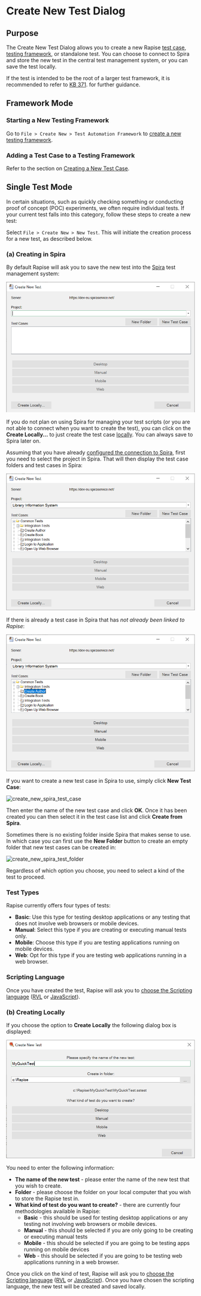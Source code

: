 # Create New Test Dialog

## Purpose

The Create New Test Dialog allows you to create a new Rapise [test case](./Frameworks/frameworks.md#test-cases), [testing framework](./Frameworks/frameworks.md), or standalone test. You can choose to connect to Spira and store the new test in the central test management system, or you can save the test locally.

If the test is intended to be the root of a larger test framework, it is recommended to refer to [KB 371](https://www.inflectra.com/support/knowledgebase/kb371.aspx). for further guidance.

## Framework Mode

### Starting a New Testing Framework

Go to `File > Create New > Test Automation Framework` to [create a new testing framework](./Frameworks/frameworks.md#creating-a-new-testing-framework).

### Adding a Test Case to a Testing Framework

Refer to the section on [Creating a New Test Case](./Frameworks/frameworks.md#creating-a-test-case).

## Single Test Mode

In certain situations, such as quickly checking something or conducting proof of concept (POC) experiments, we often require individual tests. If your current test falls into this category, follow these steps to create a new test:

Select `File > Create New > New Test`. This will initiate the creation process for a new test, as described below.

### (a) Creating in Spira

By default Rapise will ask you to save the new test into the [Spira](https://www.inflectra.com/SpiraTest/) test management system:

![Create in Spira 1](./img/create_new_test_dialog_spira1.png)

If you do not plan on using Spira for managing your test scripts (or you are not able to connect when you want to create the test), you can click on the **Create Locally...** to just create the test case [locally](#b-creating-locally). You can always save to Spira later on.

Assuming that you have already [configured the connection to Spira](spiratest_integration.md), first you need to select the project in Spira. That will then display the test case folders and test cases in Spira:

![Create in Spira 2](./img/create_new_test_dialog_spira2.png)

If there is already a test case in Spira that has *not already been linked to Rapise*:

![Create in Spira 3](./img/create_new_test_dialog_spira3.png)

If you want to create a new test case in Spira to use, simply click **New Test Case**:

![create_new_spira_test_case](./img/create_new_test_dialog4.png)

Then enter the name of the new test case and click **OK**. Once it has been created you can then select it in the test case list and click **Create from Spira**.

Sometimes there is no existing folder inside Spira that makes sense to use. In which case you can first use the **New Folder** button to create an empty folder that new test cases can be created in:

![create_new_spira_test_folder](./img/create_new_test_dialog5.png)

Regardless of which option you choose, you need to select a kind of the test to proceed.

### Test Types

Rapise currently offers four types of tests:

* **Basic**: Use this type for testing desktop applications or any testing that does not involve web browsers or mobile devices.
* **Manual**: Select this type if you are creating or executing manual tests only.
* **Mobile**: Choose this type if you are testing applications running on mobile devices.
* **Web**: Opt for this type if you are testing web applications running in a web browser.

### Scripting Language

Once you have created the test, Rapise will ask you to [choose the Scripting language](scripting_choice_dialog.md) ([RVL](visual_language.md) or [JavaScript](javascript_ide.md)).

### (b) Creating Locally

If you choose the option to **Create Locally** the following dialog box is displayed:

![Create new test dialog](./img/create_new_test_dialog_new_standalone_test.png)

You need to enter the following information:

* **The name of the new test** - please enter the name of the new test that you wish to create.
* **Folder** - please choose the folder on your local computer that you wish to store the Rapise test in.
* **What kind of test do you want to create?** - there are currently four methodologies available in Rapise:
    * **Basic** - this should be used for testing desktop applications or any testing not involving web browsers or mobile devices.
    * **Manual** - this should be selected if you are only going to be creating or executing manual tests
    * **Mobile** - this should be selected if you are going to be testing apps running on mobile devices
    * **Web** - this should be selected if you are going to be testing web applications running in a web browser.

Once you click on the kind of test, Rapise will ask you to [choose the Scripting language](scripting_choice_dialog.md) ([RVL](visual_language.md) or [JavaScript](javascript_ide.md)). Once you have chosen the scripting language, the new test will be created and saved locally.
